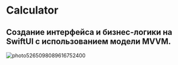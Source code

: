 # Calculator

## Создание интерфейса и бизнес-логики на SwiftUI с использованием модели MVVM. 

![photo5265098089616752400](https://ibb.co/6sqByhL)



